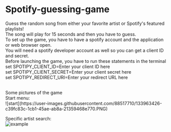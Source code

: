 # Spotify-guessing-game
Guess the random song from either your favorite artist or Spotify's featured playlists! <br />
The song will play for 15 seconds and then you have to guess.<br />
To set up the game, you have to have a spotify account and the application or web browser open.<br />
You will need a spotify developer account as well so you can get a client ID and secret.<br />
Before launching the game, you have to run these statements in the terminal<br />
set SPOTIPY_CLIENT_ID=Enter your client ID here<br />
set SPOTIPY_CLIENT_SECRET=Enter your client secret here<br />
set SPOTIPY_REDIRECT_URI=Enter your redirect URL here<br />

<br />
Some pictures of the game<br />
Start menu: <br />
![start](https://user-images.githubusercontent.com/88517710/133963426-c39fc83c-1cb1-45ae-ab8a-21359468e770.PNG)

Specific artist search: <br />
![example](https://user-images.githubusercontent.com/88517710/133963525-4cd5c63c-7836-40d8-b28a-0b3880f76fa2.PNG)

